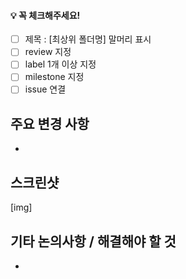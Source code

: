 #### 💡 꼭 체크해주세요!

- [ ] 제목 : [최상위 폴더명] 말머리 표시
- [ ] review 지정
- [ ] label 1개 이상 지정
- [ ] milestone 지정
- [ ] issue 연결

## 주요 변경 사항

- 

## 스크린샷

[img]


## 기타 논의사항 / 해결해야 할 것

- 
